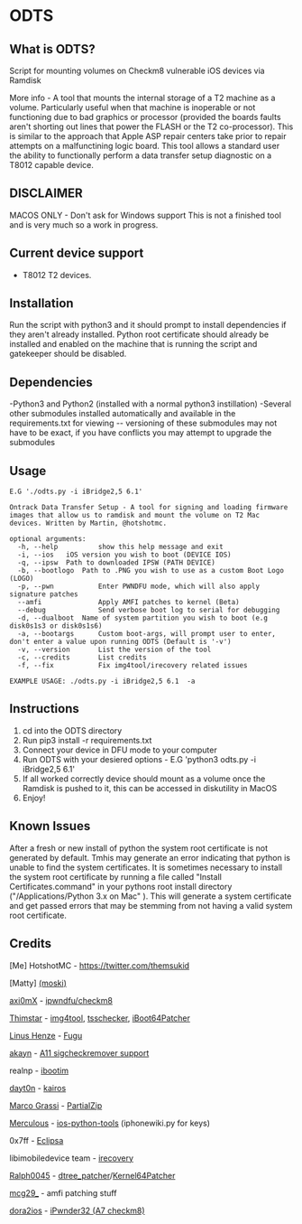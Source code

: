 # ODTS
## What is ODTS?

Script for mounting volumes on Checkm8 vulnerable iOS devices via Ramdisk 

More info - A tool that mounts the internal storage of a T2 machine as a volume. Particularly useful when that machine is inoperable or not functioning due to bad graphics or processor (provided the boards faults aren't shorting out lines that power the FLASH or the T2 co-processor). This is similar to the approach that Apple ASP repair centers take prior to repair attempts on a malfunctining logic board. This tool allows a standard user the ability to functionally perform a data transfer setup diagnostic on a T8012 capable device. 

## DISCLAIMER

MACOS ONLY - Don't ask for Windows support
This is not a finished tool and is very much so a work in progress. 

## Current device support

- T8012 T2 devices. 

## Installation 
Run the script with python3 and it should prompt to install dependencies if they aren't already installed. Python root certificate should already be installed and enabled on the machine that is running the script and gatekeeper should be disabled. 

## Dependencies 
-Python3 and Python2 (installed with a normal python3 instillation)
-Several other submodules installed automatically and available in the requirements.txt for viewing
  -- versioning of these submodules may not have to be exact, if you have conflicts you may attempt to upgrade the submodules

## Usage
```
E.G './odts.py -i iBridge2,5 6.1'

Ontrack Data Transfer Setup - A tool for signing and loading firmware images that allow us to ramdisk and mount the volume on T2 Mac devices. Written by Martin, @hotshotmc.

optional arguments:
  -h, --help          show this help message and exit
  -i, --ios   iOS version you wish to boot (DEVICE IOS)
  -q, --ipsw  Path to downloaded IPSW (PATH DEVICE)
  -b, --bootlogo  Path to .PNG you wish to use as a custom Boot Logo (LOGO)
  -p, --pwn           Enter PWNDFU mode, which will also apply signature patches
  --amfi              Apply AMFI patches to kernel (Beta)
  --debug             Send verbose boot log to serial for debugging
  -d, --dualboot  Name of system partition you wish to boot (e.g disk0s1s3 or disk0s1s6)
  -a, --bootargs      Custom boot-args, will prompt user to enter, don't enter a value upon running ODTS (Default is '-v')
  -v, --version       List the version of the tool
  -c, --credits       List credits
  -f, --fix           Fix img4tool/irecovery related issues

EXAMPLE USAGE: ./odts.py -i iBridge2,5 6.1  -a
```

## Instructions

1. cd into the ODTS directory
2. Run pip3 install -r requirements.txt
3. Connect your device in DFU mode to your computer
4. Run ODTS with your desiered options - E.G 'python3 odts.py -i iBridge2,5 6.1'
5. If all worked correctly device should mount as a volume once the Ramdisk is pushed to it, this can be accessed in diskutility in MacOS 
6. Enjoy! 

## Known Issues

After a fresh or new install of python the system root certificate is not generated by default. Tmhis may generate an error indicating that python is unable to find the system certificates. It is sometimes necessary to install the system root certificate by running a file called "Install Certificates.command" in your pythons root install directory ("/Applications/Python 3.x on Mac" ). This will generate a system certificate and get passed errors that may be stemming from not having a valid system root certificate. 

## Credits

[Me] HotshotMC - https://twitter.com/themsukid

[Matty] [(moski)](https://twitter.com/moski_dev)

[axi0mX](https://twitter.com/axi0mX) - [ipwndfu/checkm8](https://github.com/axi0mX/ipwndfu)

[Thimstar](https://twitter.com/tihmstar) - [img4tool](https://github.com/tihmstar/img4tool), [tsschecker](https://github.com/tihmstar/tsschecker), [iBoot64Patcher](https://github.com/tihmstar/iBoot64Patcher)

[Linus Henze](https://twitter.com/LinusHenze) - [Fugu](https://github.com/LinusHenze/Fugu)

[akayn](https://twitter.com/_akayn) - [A11 sigcheckremover support](https://github.com/akayn/ipwndfu)

realnp - [ibootim](https://github.com/realnp/ibootim)

[dayt0n](https://twitter.com/daytonhasty) - [kairos](https://github.com/dayt0n/kairos)

[Marco Grassi](https://twitter.com/marcograss) - [PartialZip](https://github.com/marcograss/partialzip)

[Merculous](https://twitter.com/Vyce_Merculous) - [ios-python-tools](https://github.com/Merculous/ios-python-tools) (iphonewiki.py for keys)

0x7ff - [Eclipsa](https://github.com/0x7ff/eclipsa)

libimobiledevice team - [irecovery](https://github.com/libimobiledevice/libirecovery)

[Ralph0045](https://twitter.com/Ralph0045) - [dtree_patcher](https://github.com/Ralph0045/dtree_patcher)/[Kernel64Patcher](https://github.com/Ralph0045/Kernel64Patcher)

[mcg29_](https://twitter.com/mcg29_) - amfi patching stuff

[dora2ios](https://twitter.com/dora2ios) - [iPwnder32 (A7 checkm8)](https://github.com/dora2-iOS/iPwnder32)

